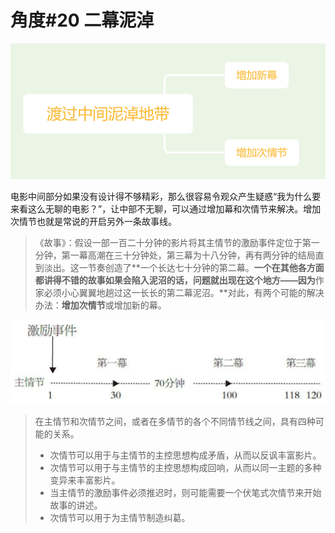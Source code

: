 # 角度\#20 二幕泥淖

![](../.gitbook/assets/image%20%2851%29.png)

电影中间部分如果没有设计得不够精彩，那么很容易令观众产生疑惑“我为什么要来看这么无聊的电影？”，让中部不无聊，可以通过增加幕和次情节来解决。增加次情节也就是常说的开启另外一条故事线。

> 《故事》：假设一部一百二十分钟的影片将其主情节的激励事件定位于第一分钟，第一幕高潮在三十分钟处，第三幕为十八分钟，再有两分钟的结局直到淡出。这一节奏创造了**一个长达七十分钟的第二幕。**一个在其他各方面都讲得不错的故事如果会陷入泥沼的话，问题就出现在这个地方——因为**作家必须小心翼翼地趟过这一长长的第二幕泥沼。**对此，有两个可能的解决办法：**增加次情节**或增加新的幕。

![&#x6765;&#x81EA;&#x300A;&#x6545;&#x4E8B;&#x300B;](../.gitbook/assets/image%20%2840%29.png)

> 在主情节和次情节之间，或者在多情节的各个不同情节线之间，具有四种可能的关系。 
>
> * 次情节可以用于与主情节的主控思想构成矛盾，从而以反讽丰富影片。
> * 次情节可以用于与主情节的主控思想构成回响，从而以同一主题的多种变异来丰富影片。
> * 当主情节的激励事件必须推迟时，则可能需要一个伏笔式次情节来开始故事的讲述。
> * 次情节可以用于为主情节制造纠葛。












